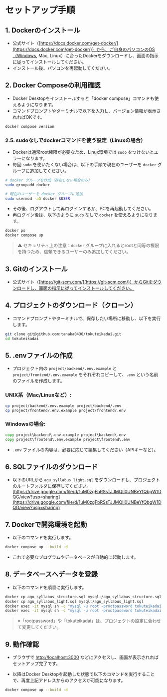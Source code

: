
# セットアップ手順

## 1. Dockerのインストール

- 公式サイト（[https://docs.docker.com/get-docker/](https://docs.docker.com/get-docker/)）から、ご自身のパソコンのOS（Windows, Mac, Linux）に合ったDockerをダウンロードし、画面の指示に従ってインストールしてください。
- インストール後、パソコンを再起動してください。

## 2. Docker Composeの利用確認

- Docker Desktopをインストールすると「docker compose」コマンドも使えるようになります。
- コマンドプロンプトやターミナルで以下を入力し、バージョン情報が表示されればOKです。

```bash
docker compose version
````

### 2.5. sudoなしでdockerコマンドを使う設定（Linuxの場合）

* Dockerは通常root権限が必要なため、Linux環境では `sudo` をつけないとエラーになります。
* 毎回 `sudo` を使いたくない場合は、以下の手順で現在のユーザーを `docker` グループに追加してください。

```bash
# docker グループを作成（存在しない場合のみ）
sudo groupadd docker

# 現在のユーザーを docker グループに追加
sudo usermod -aG docker $USER
```

* その後、ログアウトして再ログインするか、PCを再起動してください。
* 再ログイン後は、以下のように `sudo` なしで `docker` を使えるようになります。

```bash
docker ps
docker compose up
```

> ⚠️ セキュリティ上の注意：`docker` グループに入れるとrootと同等の権限を持つため、信頼できるユーザーのみ追加してください。

## 3. Gitのインストール

* 公式サイト（[https://git-scm.com/](https://git-scm.com/)）からGitをダウンロードし、画面の指示に従ってインストールしてください。

## 4. プロジェクトのダウンロード（クローン）

* コマンドプロンプトやターミナルで、保存したい場所に移動し、以下を実行します。

```bash
git clone git@github.com:tanaka0430/tokuteikadai.git
cd tokuteikadai 
```

## 5. .envファイルの作成

* プロジェクト内の `project/backend/.env.example` と `project/frontend/.env.example` をそれぞれコピーして、`.env` という名前のファイルを作成します。

### UNIX系（Mac/Linuxなど）:

```bash
cp project/backend/.env.example project/backend/.env
cp project/frontend/.env.example project/frontend/.env
```

### Windowsの場合:

```cmd
copy project\backend\.env.example project\backend\.env
copy project\frontend\.env.example project\frontend\.env
```

* `.env` ファイルの内容は、必要に応じて編集してください（APIキーなど）。

## 6. SQLファイルのダウンロード

* 以下のURLから `agu_syllabus_light.sql` をダウンロードし、プロジェクトのルートフォルダに保存してください。
  [https://drive.google.com/file/d/1uM0zgFbRSsTJJMQII0UNBeYfQbgW1DQG/view?usp=sharing](https://drive.google.com/file/d/1uM0zgFbRSsTJJMQII0UNBeYfQbgW1DQG/view?usp=sharing)

## 7. Dockerで開発環境を起動

* 以下のコマンドを実行します。

```bash
docker compose up --build -d
```

* これで必要なプログラムやデータベースが自動的に起動します。

## 8. データベースへデータを登録

* 以下のコマンドを順番に実行します。

```bash
docker cp agu_syllabus_structure.sql mysql:/agu_syllabus_structure.sql
docker cp agu_syllabus_light.sql mysql:/agu_syllabus_light.sql
docker exec -it mysql sh -c "mysql -u root -prootpassword tokuteikadai < /agu_syllabus_structure.sql"
docker exec -it mysql sh -c "mysql -u root -prootpassword tokuteikadai < /agu_syllabus_light.sql"
```

> ※「rootpassword」や「tokuteikadai」は、プロジェクトの設定に合わせて変更してください。

## 9. 動作確認

* ブラウザで [http://localhost:3000](http://localhost:3000) などにアクセスし、画面が表示されればセットアップ完了です。

* 以降はDocker Desktopを起動した状態で以下のコマンドを実行することで、再度上記アドレスからのアクセスが可能になります。

```bash
docker compose up --build -d
```

